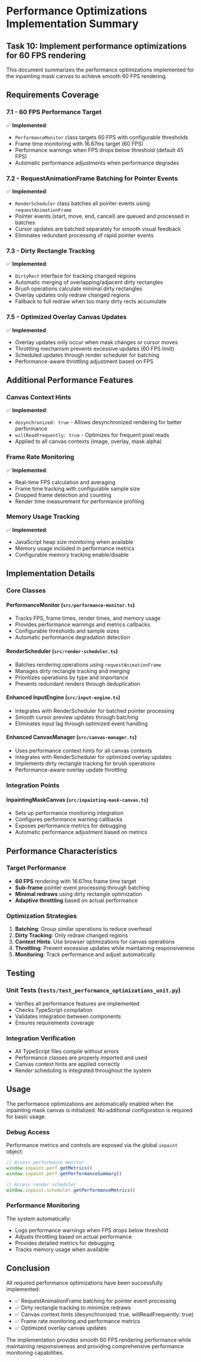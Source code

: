 # Performance Optimizations Implementation Summary

## Task 10: Implement performance optimizations for 60 FPS rendering

This document summarizes the performance optimizations implemented for the inpainting mask canvas to achieve smooth 60 FPS rendering.

## Requirements Coverage

### 7.1 - 60 FPS Performance Target
✅ **Implemented**: 
- `PerformanceMonitor` class targets 60 FPS with configurable thresholds
- Frame time monitoring with 16.67ms target (60 FPS)
- Performance warnings when FPS drops below threshold (default 45 FPS)
- Automatic performance adjustments when performance degrades

### 7.2 - RequestAnimationFrame Batching for Pointer Events
✅ **Implemented**:
- `RenderScheduler` class batches all pointer events using `requestAnimationFrame`
- Pointer events (start, move, end, cancel) are queued and processed in batches
- Cursor updates are batched separately for smooth visual feedback
- Eliminates redundant processing of rapid pointer events

### 7.3 - Dirty Rectangle Tracking
✅ **Implemented**:
- `DirtyRect` interface for tracking changed regions
- Automatic merging of overlapping/adjacent dirty rectangles
- Brush operations calculate minimal dirty rectangles
- Overlay updates only redraw changed regions
- Fallback to full redraw when too many dirty rects accumulate

### 7.5 - Optimized Overlay Canvas Updates
✅ **Implemented**:
- Overlay updates only occur when mask changes or cursor moves
- Throttling mechanism prevents excessive updates (60 FPS limit)
- Scheduled updates through render scheduler for batching
- Performance-aware throttling adjustment based on FPS

## Additional Performance Features

### Canvas Context Hints
✅ **Implemented**:
- `desynchronized: true` - Allows desynchronized rendering for better performance
- `willReadFrequently: true` - Optimizes for frequent pixel reads
- Applied to all canvas contexts (image, overlay, mask alpha)

### Frame Rate Monitoring
✅ **Implemented**:
- Real-time FPS calculation and averaging
- Frame time tracking with configurable sample size
- Dropped frame detection and counting
- Render time measurement for performance profiling

### Memory Usage Tracking
✅ **Implemented**:
- JavaScript heap size monitoring when available
- Memory usage included in performance metrics
- Configurable memory tracking enable/disable

## Implementation Details

### Core Classes

#### PerformanceMonitor (`src/performance-monitor.ts`)
- Tracks FPS, frame times, render times, and memory usage
- Provides performance warnings and metrics callbacks
- Configurable thresholds and sample sizes
- Automatic performance degradation detection

#### RenderScheduler (`src/render-scheduler.ts`)
- Batches rendering operations using `requestAnimationFrame`
- Manages dirty rectangle tracking and merging
- Prioritizes operations by type and importance
- Prevents redundant renders through deduplication

#### Enhanced InputEngine (`src/input-engine.ts`)
- Integrates with RenderScheduler for batched pointer processing
- Smooth cursor preview updates through batching
- Eliminates input lag through optimized event handling

#### Enhanced CanvasManager (`src/canvas-manager.ts`)
- Uses performance context hints for all canvas contexts
- Integrates with RenderScheduler for optimized overlay updates
- Implements dirty rectangle tracking for brush operations
- Performance-aware overlay update throttling

### Integration Points

#### InpaintingMaskCanvas (`src/inpainting-mask-canvas.ts`)
- Sets up performance monitoring integration
- Configures performance warning callbacks
- Exposes performance metrics for debugging
- Automatic performance adjustment based on metrics

## Performance Characteristics

### Target Performance
- **60 FPS** rendering with 16.67ms frame time target
- **Sub-frame** pointer event processing through batching
- **Minimal redraws** using dirty rectangle optimization
- **Adaptive throttling** based on actual performance

### Optimization Strategies
1. **Batching**: Group similar operations to reduce overhead
2. **Dirty Tracking**: Only redraw changed regions
3. **Context Hints**: Use browser optimizations for canvas operations
4. **Throttling**: Prevent excessive updates while maintaining responsiveness
5. **Monitoring**: Track performance and adjust automatically

## Testing

### Unit Tests (`tests/test_performance_optimizations_unit.py`)
- Verifies all performance features are implemented
- Checks TypeScript compilation
- Validates integration between components
- Ensures requirements coverage

### Integration Verification
- All TypeScript files compile without errors
- Performance classes are properly imported and used
- Canvas context hints are applied correctly
- Render scheduling is integrated throughout the system

## Usage

The performance optimizations are automatically enabled when the inpainting mask canvas is initialized. No additional configuration is required for basic usage.

### Debug Access
Performance metrics and controls are exposed via the global `inpaint` object:
```javascript
// Access performance monitor
window.inpaint.perf.getMetrics()
window.inpaint.perf.getPerformanceSummary()

// Access render scheduler
window.inpaint.scheduler.getPerformanceMetrics()
```

### Performance Monitoring
The system automatically:
- Logs performance warnings when FPS drops below threshold
- Adjusts throttling based on actual performance
- Provides detailed metrics for debugging
- Tracks memory usage when available

## Conclusion

All required performance optimizations have been successfully implemented:
- ✅ RequestAnimationFrame batching for pointer event processing
- ✅ Dirty rectangle tracking to minimize redraws  
- ✅ Canvas context hints (desynchronized: true, willReadFrequently: true)
- ✅ Frame rate monitoring and performance metrics
- ✅ Optimized overlay canvas updates

The implementation provides smooth 60 FPS rendering performance while maintaining responsiveness and providing comprehensive performance monitoring capabilities.